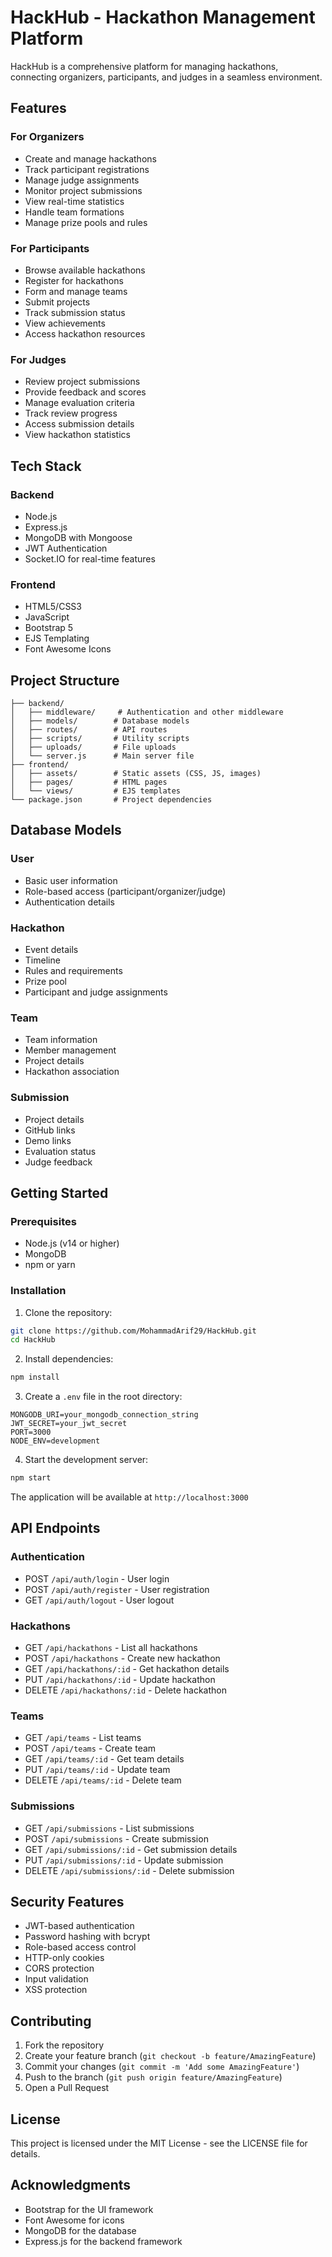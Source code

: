 # HackHub - Hackathon Management Platform

HackHub is a comprehensive platform for managing hackathons, connecting organizers, participants, and judges in a seamless environment.

## Features

### For Organizers
- Create and manage hackathons
- Track participant registrations
- Manage judge assignments
- Monitor project submissions
- View real-time statistics
- Handle team formations
- Manage prize pools and rules

### For Participants
- Browse available hackathons
- Register for hackathons
- Form and manage teams
- Submit projects
- Track submission status
- View achievements
- Access hackathon resources

### For Judges
- Review project submissions
- Provide feedback and scores
- Manage evaluation criteria
- Track review progress
- Access submission details
- View hackathon statistics

## Tech Stack

### Backend
- Node.js
- Express.js
- MongoDB with Mongoose
- JWT Authentication
- Socket.IO for real-time features

### Frontend
- HTML5/CSS3
- JavaScript
- Bootstrap 5
- EJS Templating
- Font Awesome Icons

## Project Structure
```
├── backend/
│   ├── middleware/     # Authentication and other middleware
│   ├── models/        # Database models
│   ├── routes/        # API routes
│   ├── scripts/       # Utility scripts
│   ├── uploads/       # File uploads
│   └── server.js      # Main server file
├── frontend/
│   ├── assets/        # Static assets (CSS, JS, images)
│   ├── pages/         # HTML pages
│   └── views/         # EJS templates
└── package.json       # Project dependencies
```

## Database Models

### User
- Basic user information
- Role-based access (participant/organizer/judge)
- Authentication details

### Hackathon
- Event details
- Timeline
- Rules and requirements
- Prize pool
- Participant and judge assignments

### Team
- Team information
- Member management
- Project details
- Hackathon association

### Submission
- Project details
- GitHub links
- Demo links
- Evaluation status
- Judge feedback

## Getting Started

### Prerequisites
- Node.js (v14 or higher)
- MongoDB
- npm or yarn

### Installation

1. Clone the repository:
```bash
git clone https://github.com/MohammadArif29/HackHub.git
cd HackHub
```

2. Install dependencies:
```bash
npm install
```

3. Create a `.env` file in the root directory:
```env
MONGODB_URI=your_mongodb_connection_string
JWT_SECRET=your_jwt_secret
PORT=3000
NODE_ENV=development
```

4. Start the development server:
```bash
npm start
```

The application will be available at `http://localhost:3000`

## API Endpoints

### Authentication
- POST `/api/auth/login` - User login
- POST `/api/auth/register` - User registration
- GET `/api/auth/logout` - User logout

### Hackathons
- GET `/api/hackathons` - List all hackathons
- POST `/api/hackathons` - Create new hackathon
- GET `/api/hackathons/:id` - Get hackathon details
- PUT `/api/hackathons/:id` - Update hackathon
- DELETE `/api/hackathons/:id` - Delete hackathon

### Teams
- GET `/api/teams` - List teams
- POST `/api/teams` - Create team
- GET `/api/teams/:id` - Get team details
- PUT `/api/teams/:id` - Update team
- DELETE `/api/teams/:id` - Delete team

### Submissions
- GET `/api/submissions` - List submissions
- POST `/api/submissions` - Create submission
- GET `/api/submissions/:id` - Get submission details
- PUT `/api/submissions/:id` - Update submission
- DELETE `/api/submissions/:id` - Delete submission

## Security Features
- JWT-based authentication
- Password hashing with bcrypt
- Role-based access control
- HTTP-only cookies
- CORS protection
- Input validation
- XSS protection

## Contributing
1. Fork the repository
2. Create your feature branch (`git checkout -b feature/AmazingFeature`)
3. Commit your changes (`git commit -m 'Add some AmazingFeature'`)
4. Push to the branch (`git push origin feature/AmazingFeature`)
5. Open a Pull Request

## License
This project is licensed under the MIT License - see the LICENSE file for details.

## Acknowledgments
- Bootstrap for the UI framework
- Font Awesome for icons
- MongoDB for the database
- Express.js for the backend framework 
